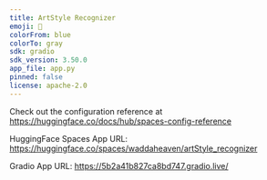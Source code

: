 ```yaml
---
title: ArtStyle Recognizer
emoji: 🚀
colorFrom: blue
colorTo: gray
sdk: gradio
sdk_version: 3.50.0
app_file: app.py
pinned: false
license: apache-2.0
---
```


Check out the configuration reference at https://huggingface.co/docs/hub/spaces-config-reference


HuggingFace Spaces App URL: https://huggingface.co/spaces/waddaheaven/artStyle_recognizer

Gradio App URL: https://5b2a41b827ca8bd747.gradio.live/

